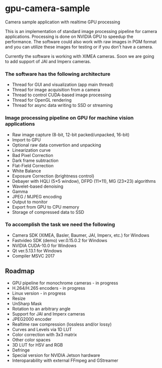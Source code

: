 # gpu-camera-sample
Camera sample application with realtime GPU processing

<p>This is an implementation of standard image processing pipeline for camera applications. Processing is done on NVIDIA GPU to speedup the performance. The software could also work with raw images in PGM format and you can utilize these images for testing or if you don't have a camera.</p>

<p>Currently the software is working with XIMEA cameras. Soon we are going to add support of JAI and Imperx cameras.</p>

<h3>The software has the following architecture</h3>
<ul>
  <li>Thread for GUI and visualization (app main thread)</li>
  <li>Thread for image acquisition from a camera</li>
  <li>Thread to control CUDA-based image processing</li>
  <li>Thread for OpenGL rendering</li>
  <li>Thread for async data writing to SSD or streaming</li>
</ul>

<h3>Image processing pipeline on GPU for machine vision applications</h3>
<ul>
  <li>Raw image capture (8-bit, 12-bit packed/unpacked, 16-bit)</li>
  <li>Import to GPU</li>
  <li>Optional raw data convertion and unpacking</li>
  <li>Linearization curve</li>
  <li>Bad Pixel Correction</li>  
  <li>Dark frame subtraction</li>  
  <li>Flat-Field Correction</li>  
  <li>White Balance</li>
  <li>Exposure Correction (brightness control)</li>  
  <li>Debayer with HQLI (5&times;5 window), DFPD (11&times;11), MG (23&times;23) algorithms</li>
  <li>Wavelet-based denoising</li>  
  <li>Gamma</li>
  <li>JPEG / MJPEG encoding</li>
  <li>Output to monitor</li>  
  <li>Export from GPU to CPU memory</li>  
  <li>Storage of compressed data to SSD</li>    
</ul>

<h3>To accomplish the task we need the following</h3>
<ul>
  <li>Camera SDK (XIMEA, Basler, Baumer, JAI, Imperx, etc.) for Windows</li>
  <li>Fastvideo SDK (demo) ver.0.15.0.2 for Windows</li>
  <li>NVIDIA CUDA-10.0 for Windows</li>
  <li>Qt ver.5.13.1 for Windows</li>
  <li>Compiler MSVC 2017</li>
</ul>

<h2>Roadmap</h2>
<ul>
  <li>GPU pipeline for monochrome cameras - in progress</li>
  <li>H.264/H.265 encoders - in progress</li>  
  <li>Linux version - in progress</li>
  <li>Resize</li>
  <li>UnSharp Mask</li>
  <li>Rotation to an arbitrary angle</li>    
  <li>Support for JAI and Imperx cameras</li>
  <li>JPEG2000 encoder</li>
  <li>Realtime raw compression (lossless and/or lossy)</li>
  <li>Curves and Levels via 1D LUT</li>
  <li>Color correction with 3x3 matrix</li>  
  <li>Other color spaces</li>
  <li>3D LUT for HSV and RGB</li>
  <li>Defringe</li>
  <li>Special version for NVIDIA Jetson hardware</li>
  <li>Interoparability with external FFmpeg and GStreamer</li>
</ul>

<p></p>
